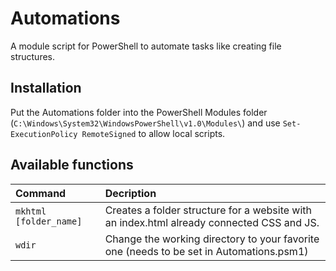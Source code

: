 # Automations
A module script for PowerShell to automate tasks like creating file structures.

## Installation
Put the Automations folder into the PowerShell Modules folder (`C:\Windows\System32\WindowsPowerShell\v1.0\Modules\`) and use `Set-ExecutionPolicy RemoteSigned` to allow local scripts.

## Available functions
| Command | Decription |
| :--- | :--- |
| `mkhtml [folder_name]` | Creates a folder structure for a website with an index.html already connected CSS and JS. |
| `wdir` | Change the working directory to your favorite one (needs to be set in Automations.psm1) |
